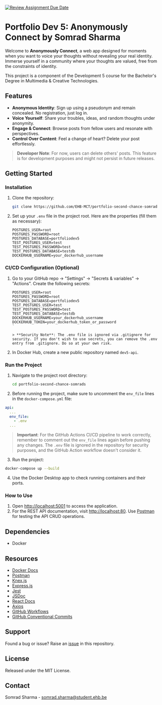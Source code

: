 [![Review Assignment Due Date](https://classroom.github.com/assets/deadline-readme-button-24ddc0f5d75046c5622901739e7c5dd533143b0c8e959d652212380cedb1ea36.svg)](https://classroom.github.com/a/DhYPBlwE)

# Portfolio Dev 5: Anonymously Connect by Somrad Sharma

Welcome to **Anonymously Connect**, a web app designed for moments when you want to voice your thoughts without revealing your real identity. Immerse yourself in a community where your thoughts are valued, free from the constraints of identity.

This project is a component of the Development 5 course for the Bachelor's Degree in Multimedia & Creative Technologies.

## Features

- **Anonymous Identity**: Sign up using a pseudonym and remain concealed. No registration, just log in.
- **Voice Yourself**: Share your troubles, ideas, and random thoughts under anonymity.
- **Engage & Connect**: Browse posts from fellow users and resonate with perspectives.
- **Control Over Content**: Feel a change of heart? Delete your post effortlessly.

> **Developer Note**: For now, users can delete others' posts. This feature is for development purposes and might not persist in future releases.

## Getting Started

### Installation

1. Clone the repository:
   ```bash
   git clone https://github.com/EHB-MCT/portfolio-second-chance-somrads.git
   ```
2. Set up your `.env` file in the project root. Here are the properties (fill them as necessary):
   ```env
   POSTGRES_USER=root
   POSTGRES_PASSWORD=root
   POSTGRES_DATABASE=portfoliodev5
   TEST_POSTGRES_USER=test
   TEST_POSTGRES_PASSWORD=test
   TEST_POSTGRES_DATABASE=testdb
   DOCKERHUB_USERNAME=your_dockerhub_username
   ```

### CI/CD Configuration (Optional)

1. Go to your GitHub repo -> "Settings" -> "Secrets & variables" -> "Actions". Create the following secrets:

   ```env
   POSTGRES_USER=root
   POSTGRES_PASSWORD=root
   POSTGRES_DATABASE=portfoliodev5
   TEST_POSTGRES_USER=test
   TEST_POSTGRES_PASSWORD=test
   TEST_POSTGRES_DATABASE=testdb
   DOCKERHUB_USERNAME=your_dockerhub_username
   DOCKERHUB_TOKEN=your_dockerhub_token_or_password
   `

   > **Security Note**: The .env file is ignored via .gitignore for security. If you don't wish to use secrets, you can remove the .env entry from .gitignore. Do so at your own risk.

   ```

2. In Docker Hub, create a new public repository named `dev5-api`.

### Run the Project

1. Navigate to the project root directory:
   ```bash
   cd portfolio-second-chance-somrads
   ```
2. Before running the project, make sure to uncomment the `env_file` lines in the `docker-compose.yml` file:

```yaml
api:
  ...
  env_file:
    - .env
  ...
```

> **Important**: For the GitHub Actions CI/CD pipeline to work correctly, remember to comment out the `env_file` lines again before pushing any changes. The `.env` file is ignored in the repository for security purposes, and the GitHub Action workflow doesn't consider it.

3. Run the project:

```bash
docker-compose up --build
```

4. Use the Docker Desktop app to check running containers and their ports.

### How to Use

1. Open [http://localhost:5001](http://localhost:5001) to access the application.
2. For the REST API documentation, visit [http://localhost:80](http://localhost:80). Use [Postman](https://www.postman.com/) for testing the API CRUD operations.

## Dependencies

- Docker

## Resources

- [Docker Docs](https://docs.docker.com/)
- [Postman](https://www.postman.com/)
- [Knex.js](http://knexjs.org/)
- [Express.js](https://expressjs.com/)
- [Jest](https://jestjs.io/en/)
- [JSDoc](https://jsdoc.app)
- [React Docs](https://legacy.reactjs.org/docs/getting-started.html)
- [Axios](https://axios-http.com/docs/intro)
- [GitHub Workflows](https://docs.github.com/en/actions/using-workflows/about-workflows)
- [GitHub Conventional Commits ](https://www.conventionalcommits.org/en/v1.0.0/)

## Support

Found a bug or issue? Raise an [issue](https://github.com/EHB-MCT/portfolio-second-chance-somrads/issues) in this repository.

## License

Released under the MIT License.

## Contact

Somrad Sharma - [somrad.sharma@student.ehb.be](mailto:somrad.sharma@student.ehb.be)

